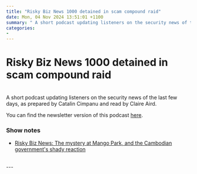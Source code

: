 ```yaml
---
title: "Risky Biz News 1000 detained in scam compound raid"
date: Mon, 04 Nov 2024 13:51:01 +1100
summary: " A short podcast updating listeners on the security news of the last few days, as prepared by Catalin Cimpanu and read by"
categories: 
- 
---
```

# Risky Biz News 1000 detained in scam compound raid


<br/>
A short podcast updating listeners on the security news of the last few days, as prepared by Catalin Cimpanu and read by Claire Aird.

You can find the newsletter version of this podcast [here](https://news.risky.biz).

### Show notes

-   [Risky Biz News: The mystery at Mango Park, and the Cambodian government's shady reaction](https://news.risky.biz/risky-biz-news-the-mystery-at-mango-park-and-the-cambodian-governments-shady-reaction/)

<br/>
---
